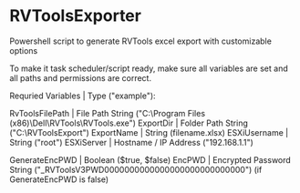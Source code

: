 # RVToolsExporter
Powershell script to generate RVTools excel export with customizable options

To make it task scheduler/script ready, make sure all variables are set and all paths and permissions are correct.

Requried Variables | Type ("example"):

RvToolsFilePath | File Path String ("C:\Program Files (x86)\Dell\RVTools\RVTools.exe")
ExportDir | Folder Path String ("C:\RVToolsExport")
ExportName | String (filename.xlsx)
ESXiUsername | String ("root")
ESXiServer | Hostname / IP Address ("192.168.1.1")

GenerateEncPWD | Boolean ($true, $false)
EncPWD | Encrypted Password String ("_RVToolsV3PWD0000000000000000000000000000") (if GenerateEncPWD is false)
